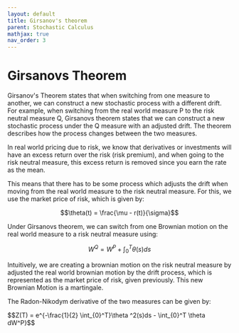```yaml
---
layout: default
title: Girsanov's theorem
parent: Stochastic Calculus
mathjax: true
nav_order: 3
---
```

# Girsanovs Theorem
Girsanov's Theorem states that when switching from one measure to another, we can construct a new stochastic process with a different drift. For example, when switching from the real world measure P to the risk neutral measure Q, Girsanovs theorem states that we can construct a new stochastic process under the Q measure with an adjusted drift. The theorem describes how the process changes between the two measures.

In real world pricing due to risk, we know that derivatives or investments will have an excess return over the risk (risk premium), and when going to the risk neutral measure, this excess return is removed since you earn the rate as the mean. 

This means that there has to be some process which adjusts the drift when moving from the real world measure to the risk neutral measure. For this, we use the market price of risk, which is given by:

$$\theta(t) = \frac{\mu - r(t)}{\sigma}$$

Under Girsanovs theorem, we can switch from one Brownian motion on the real world measure to a risk neutral measure using:

$$W^Q = W^P + \int_{0}^{T}\theta(s) ds$$

Intuitively, we are creating a brownian motion on the risk neutral measure by adjusted the real world brownian motion by the drift process, which is represented as the market price of risk, given previously. This new Brownian Motion is a martingale.

The Radon-Nikodym derivative of the two measures can be given by:

$$Z(T) = e^{-\frac{1}{2} \int_{0}^T}\theta ^2(s)ds - \int_{0}^T \theta dW^P}$$

